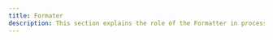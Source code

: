 ```yaml
---
title: Formater
description: This section explains the role of the Formatter in processing data and how RabbitMQ is utilized for message brokering within the system.
---
```

